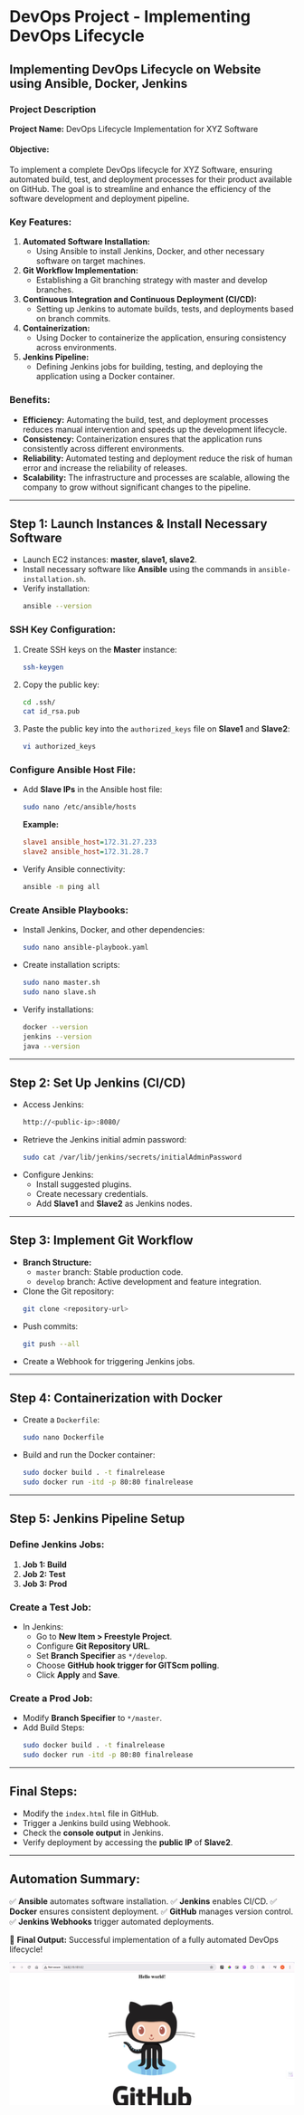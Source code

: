 # DevOps Project - Implementing DevOps Lifecycle

## Implementing DevOps Lifecycle on Website using Ansible, Docker, Jenkins

### Project Description
**Project Name:** DevOps Lifecycle Implementation for XYZ Software

#### Objective:
To implement a complete DevOps lifecycle for XYZ Software, ensuring automated build, test, and deployment processes for their product available on GitHub. The goal is to streamline and enhance the efficiency of the software development and deployment pipeline.

### Key Features:
1. **Automated Software Installation:**
   - Using Ansible to install Jenkins, Docker, and other necessary software on target machines.
2. **Git Workflow Implementation:**
   - Establishing a Git branching strategy with master and develop branches.
3. **Continuous Integration and Continuous Deployment (CI/CD):**
   - Setting up Jenkins to automate builds, tests, and deployments based on branch commits.
4. **Containerization:**
   - Using Docker to containerize the application, ensuring consistency across environments.
5. **Jenkins Pipeline:**
   - Defining Jenkins jobs for building, testing, and deploying the application using a Docker container.

### Benefits:
- **Efficiency:** Automating the build, test, and deployment processes reduces manual intervention and speeds up the development lifecycle.
- **Consistency:** Containerization ensures that the application runs consistently across different environments.
- **Reliability:** Automated testing and deployment reduce the risk of human error and increase the reliability of releases.
- **Scalability:** The infrastructure and processes are scalable, allowing the company to grow without significant changes to the pipeline.

---

## Step 1: Launch Instances & Install Necessary Software
- Launch EC2 instances: **master, slave1, slave2**.
- Install necessary software like **Ansible** using the commands in `ansible-installation.sh`.
- Verify installation:
  ```sh
  ansible --version
  ```

### SSH Key Configuration:
1. Create SSH keys on the **Master** instance:
   ```sh
   ssh-keygen
   ```
2. Copy the public key:
   ```sh
   cd .ssh/
   cat id_rsa.pub
   ```
3. Paste the public key into the `authorized_keys` file on **Slave1** and **Slave2**:
   ```sh
   vi authorized_keys
   ```

### Configure Ansible Host File:
- Add **Slave IPs** in the Ansible host file:
  ```sh
  sudo nano /etc/ansible/hosts
  ```
  **Example:**
  ```ini
  slave1 ansible_host=172.31.27.233
  slave2 ansible_host=172.31.28.7
  ```
- Verify Ansible connectivity:
  ```sh
  ansible -m ping all
  ```

### Create Ansible Playbooks:
- Install Jenkins, Docker, and other dependencies:
  ```sh
  sudo nano ansible-playbook.yaml
  ```
- Create installation scripts:
  ```sh
  sudo nano master.sh
  sudo nano slave.sh
  ```
- Verify installations:
  ```sh
  docker --version
  jenkins --version
  java --version
  ```

---

## Step 2: Set Up Jenkins (CI/CD)
- Access Jenkins:
  ```sh
  http://<public-ip>:8080/
  ```
- Retrieve the Jenkins initial admin password:
  ```sh
  sudo cat /var/lib/jenkins/secrets/initialAdminPassword
  ```
- Configure Jenkins:
  - Install suggested plugins.
  - Create necessary credentials.
  - Add **Slave1** and **Slave2** as Jenkins nodes.

---

## Step 3: Implement Git Workflow
- **Branch Structure:**
  - `master` branch: Stable production code.
  - `develop` branch: Active development and feature integration.
- Clone the Git repository:
  ```sh
  git clone <repository-url>
  ```
- Push commits:
  ```sh
  git push --all
  ```
- Create a Webhook for triggering Jenkins jobs.

---

## Step 4: Containerization with Docker
- Create a `Dockerfile`:
  ```sh
  sudo nano Dockerfile
  ```
- Build and run the Docker container:
  ```sh
  sudo docker build . -t finalrelease
  sudo docker run -itd -p 80:80 finalrelease
  ```

---

## Step 5: Jenkins Pipeline Setup
### Define Jenkins Jobs:
1. **Job 1: Build**
2. **Job 2: Test**
3. **Job 3: Prod**

### Create a Test Job:
- In Jenkins:
  - Go to **New Item > Freestyle Project**.
  - Configure **Git Repository URL**.
  - Set **Branch Specifier** as `*/develop`.
  - Choose **GitHub hook trigger for GITScm polling**.
  - Click **Apply** and **Save**.

### Create a Prod Job:
- Modify **Branch Specifier** to `*/master`.
- Add Build Steps:
  ```sh
  sudo docker build . -t finalrelease
  sudo docker run -itd -p 80:80 finalrelease
  ```

---

## Final Steps:
- Modify the `index.html` file in GitHub.
- Trigger a Jenkins build using Webhook.
- Check the **console output** in Jenkins.
- Verify deployment by accessing the **public IP** of **Slave2**.

---

## Automation Summary:
✅ **Ansible** automates software installation.
✅ **Jenkins** enables CI/CD.
✅ **Docker** ensures consistent deployment.
✅ **GitHub** manages version control.
✅ **Jenkins Webhooks** trigger automated deployments.

🎯 **Final Output:** Successful implementation of a fully automated DevOps lifecycle!

![github3](images/Github.png)

